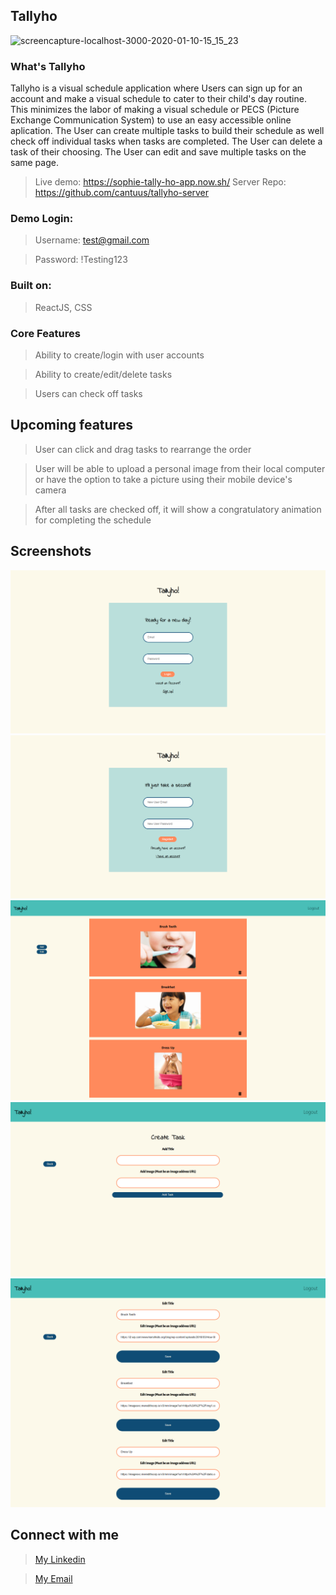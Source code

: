 
## Tallyho

![screencapture-localhost-3000-2020-01-10-15_15_23](https://user-images.githubusercontent.com/47515086/72193025-9bdc5d80-33bc-11ea-990f-189f6b396070.png)

### What's Tallyho

Tallyho is a visual schedule application where Users can sign up for an account and make a visual schedule to cater to their child's day routine. This minimizes the labor of making a visual schedule or PECS (Picture Exchange Communication System) to use an easy accessible online aplication.  The User can create multiple tasks to build their schedule as well check off individual tasks when tasks are completed. The User can delete a task of their choosing.  The User can edit and save multiple tasks on the same page. 

>Live demo: https://sophie-tally-ho-app.now.sh/
>Server Repo: https://github.com/cantuus/tallyho-server

### Demo Login:

>Username: test@gmail.com

>Password: !Testing123

### Built on:

> ReactJS, CSS

### Core Features

> Ability to create/login with user accounts

> Ability to create/edit/delete tasks

> Users can check off tasks

## Upcoming features
 > User can click and drag tasks to rearrange the order
 
 > User will be able to upload a personal image from their local computer or have the option to take a picture using their
  mobile device's camera
 
 > After all tasks are checked off, it will show a congratulatory animation for completing the schedule 

## Screenshots
![Login](src/img/tallyho-login.png "Login")
![Register](src/img/tallyho-register.png "Register")
![Dashboard](src/img/tallyho.png "Dashboard")
![Add page](src/img/tallyho-add.png "Add-page")
![Edit page](src/img/tallyho-edit.png "Edit-page") 
## Connect with me

> [My Linkedin](https://www.linkedin.com/in/sophiakoeut/)

> [My Email](koeutsophia@gmail.com)
